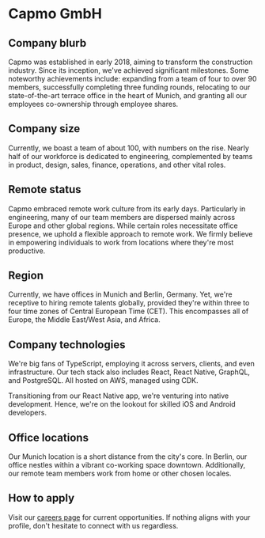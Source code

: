 # Capmo GmbH

## Company blurb

Capmo was established in early 2018, aiming to transform the construction
industry. Since its inception, we've achieved significant milestones. Some
noteworthy achievements include: expanding from a team of four to over 90
members, successfully completing three funding rounds, relocating to our
state-of-the-art terrace office in the heart of Munich, and granting all our
employees co-ownership through employee shares.

## Company size

Currently, we boast a team of about 100, with numbers on the rise. Nearly half
of our workforce is dedicated to engineering, complemented by teams in product,
design, sales, finance, operations, and other vital roles.

## Remote status

Capmo embraced remote work culture from its early days. Particularly in
engineering, many of our team members are dispersed mainly across Europe and
other global regions. While certain roles necessitate office presence, we uphold
a flexible approach to remote work. We firmly believe in empowering individuals
to work from locations where they're most productive.

## Region

Currently, we have offices in Munich and Berlin, Germany. Yet, we're receptive
to hiring remote talents globally, provided they're within three to four time
zones of Central European Time (CET). This encompasses all of Europe, the
Middle East/West Asia, and Africa.

## Company technologies

We're big fans of TypeScript, employing it across servers, clients, and even
infrastructure. Our tech stack also includes React, React Native, GraphQL,
and PostgreSQL. All hosted on AWS, managed using CDK.

Transitioning from our React Native app, we're venturing into native
development. Hence, we're on the lookout for skilled iOS and Android developers.

## Office locations

Our Munich location is a short distance from the city's core. In Berlin, our
office nestles within a vibrant co-working space downtown. Additionally, our
remote team members work from home or other chosen locales.

## How to apply

Visit our [careers page] for current opportunities. If nothing aligns with your
profile, don't hesitate to connect with us regardless.

<!-- References -->

[careers page]: https://capmo.jobs.personio.de
